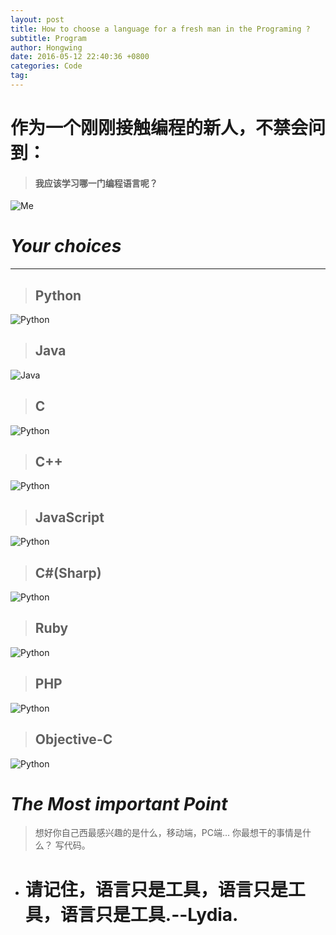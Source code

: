 ```yaml
---
layout: post
title: How to choose a language for a fresh man in the Programing ?
subtitle: Program
author: Hongwing
date: 2016-05-12 22:40:36 +0800
categories: Code
tag: 
---
```

# 作为一个刚刚接触编程的新人，不禁会问到：
> #### 我应该学习哪一门编程语言呢？
![Me](/assets/IMG_0883.jpg)

# *Your choices*
---
> ##	Python
![Python](/assets/IMG_0874.jpg)

> ## Java 
![Java](/assets/IMG_0875.jpg)

> ##	C
![Python](/assets/IMG_0876.jpg)

> ##	C++
![Python](/assets/IMG_0877.jpg)

> ##	JavaScript
![Python](/assets/IMG_0878.jpg)

> ##	C#(Sharp)
![Python](/assets/IMG_0879.jpg)

> ##	Ruby
![Python](/assets/IMG_0880.jpg)

> ##	PHP
![Python](/assets/IMG_0881.jpg)

> ##	Objective-C
![Python](/assets/IMG_0882.jpg)

# *The Most important Point*
> 想好你自己西最感兴趣的是什么，移动端，PC端...
> 你最想干的事情是什么？
> 写代码。

* # 请记住，语言只是工具，语言只是工具，语言只是工具.--Lydia.
 
